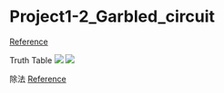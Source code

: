 # Project1-2_Garbled_circuit

[Reference](https://zhuanlan.zhihu.com/p/41172002)

Truth Table
![](https://i.imgur.com/9XtFMPJ.jpg)
![](https://i.imgur.com/APXTwSE.jpg)

除法
[Reference](http://www.elecfans.com/baike/computer/taishiji/20100413215660.html)
